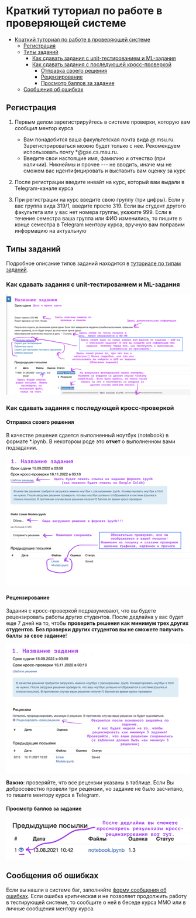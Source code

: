 # Краткий туториал по работе в проверяющей системе

<!-- TOC -->

- [Краткий туториал по работе в проверяющей системе](#%D0%BA%D1%80%D0%B0%D1%82%D0%BA%D0%B8%D0%B9-%D1%82%D1%83%D1%82%D0%BE%D1%80%D0%B8%D0%B0%D0%BB-%D0%BF%D0%BE-%D1%80%D0%B0%D0%B1%D0%BE%D1%82%D0%B5-%D0%B2-%D0%BF%D1%80%D0%BE%D0%B2%D0%B5%D1%80%D1%8F%D1%8E%D1%89%D0%B5%D0%B9-%D1%81%D0%B8%D1%81%D1%82%D0%B5%D0%BC%D0%B5)
    - [Регистрация](#%D1%80%D0%B5%D0%B3%D0%B8%D1%81%D1%82%D1%80%D0%B0%D1%86%D0%B8%D1%8F)
    - [Типы заданий](#%D1%82%D0%B8%D0%BF%D1%8B-%D0%B7%D0%B0%D0%B4%D0%B0%D0%BD%D0%B8%D0%B9)
        - [Как сдавать задания с unit-тестированием и ML-задания](#%D0%BA%D0%B0%D0%BA-%D1%81%D0%B4%D0%B0%D0%B2%D0%B0%D1%82%D1%8C-%D0%B7%D0%B0%D0%B4%D0%B0%D0%BD%D0%B8%D1%8F-%D1%81-unit-%D1%82%D0%B5%D1%81%D1%82%D0%B8%D1%80%D0%BE%D0%B2%D0%B0%D0%BD%D0%B8%D0%B5%D0%BC-%D0%B8-ml-%D0%B7%D0%B0%D0%B4%D0%B0%D0%BD%D0%B8%D1%8F)
        - [Как сдавать задания с последующей кросс-проверкой](#%D0%BA%D0%B0%D0%BA-%D1%81%D0%B4%D0%B0%D0%B2%D0%B0%D1%82%D1%8C-%D0%B7%D0%B0%D0%B4%D0%B0%D0%BD%D0%B8%D1%8F-%D1%81-%D0%BF%D0%BE%D1%81%D0%BB%D0%B5%D0%B4%D1%83%D1%8E%D1%89%D0%B5%D0%B9-%D0%BA%D1%80%D0%BE%D1%81%D1%81-%D0%BF%D1%80%D0%BE%D0%B2%D0%B5%D1%80%D0%BA%D0%BE%D0%B9)
            - [Отправка своего решения](#%D0%BE%D1%82%D0%BF%D1%80%D0%B0%D0%B2%D0%BA%D0%B0-%D1%81%D0%B2%D0%BE%D0%B5%D0%B3%D0%BE-%D1%80%D0%B5%D1%88%D0%B5%D0%BD%D0%B8%D1%8F)
            - [Рецензирование](#%D1%80%D0%B5%D1%86%D0%B5%D0%BD%D0%B7%D0%B8%D1%80%D0%BE%D0%B2%D0%B0%D0%BD%D0%B8%D0%B5)
            - [Просмотр баллов за задание](#%D0%BF%D1%80%D0%BE%D1%81%D0%BC%D0%BE%D1%82%D1%80-%D0%B1%D0%B0%D0%BB%D0%BB%D0%BE%D0%B2-%D0%B7%D0%B0-%D0%B7%D0%B0%D0%B4%D0%B0%D0%BD%D0%B8%D0%B5)
    - [Сообщения об ошибках](#%D1%81%D0%BE%D0%BE%D0%B1%D1%89%D0%B5%D0%BD%D0%B8%D1%8F-%D0%BE%D0%B1-%D0%BE%D1%88%D0%B8%D0%B1%D0%BA%D0%B0%D1%85)

<!-- /TOC -->

## Регистрация

1. Первым делом зарегистрируйтесь в системе проверки, которую вам сообщил ментор курса
    * Вам понадобится ваша факультетская почта вида *@*.msu.ru. Зарегистрироваться можно будет только с нее. Рекомендуем использовать почту *@gse.cs.msu.ru.
    * Введите свои настоящие имя, фамилию и отчество (при наличии). Никнеймы и прочее --- не вводить, иначе мы не сможем вас идентифицировать и выставить вам оценку за курс

2. После регистрации введите инвайт на курс, который вам выдали в Telegram-канале курса

3. При регистрации на курс введите свою группу (три цифры). Если у вас группа вида 319/1, введите просто 319. Если вы студент другого факультета или у вас нет номера группы, укажите 999. Если в течение семестра ваша группа или ФИО изменились, то пишите в конце семестра в Telegram ментору курса, вручную вам поправим информацию на актуальную

## Типы заданий

Подробное описание типов заданий находится в [туториале по типам заданий](./tutorial_tasks.md).

### Как сдавать задания с unit-тестированием и ML-задания
![Сдача задания с unit-тестированием](./figures/systemtutor_unittest.png)

### Как сдавать задания с последующей кросс-проверкой

#### Отправка своего решения
В качестве решения сдается выполненный ноутбук (notebook) в формате *.ipynb. В некотором роде это **отчет** о выполненном вами подзадании.

![Загрузка решения](./figures/systemtutor_crossval_1.png)

#### Рецензирование

Задания с кросс-проверкой подразумевают, что вы будете рецензировать работы других студентов. После дедлайна у вас будет еще 7 дней на то, чтобы **проверить решения как минимум трех других студентов**. **Без проверки других студентов вы не сможете получить баллы за свое задание**!

![Рецензирование](./figures/systemtutor_crossval_2.png)

**Важно**: проверяйте, что все рецензии указаны в таблице. Если Вы добросовестно провели три рецензии, но задание не было засчитано, то пишите ментору курса в Telegram.

#### Просмотр баллов за задание
![Просмотр результатов](./figures/systemtutor_crossval_3.png)

## Сообщения об ошибках
Если вы нашли в системе баг, заполняйте [форму сообщения об ошибках](https://docs.google.com/forms/d/e/1FAIpQLSdbBYbHeMD4gB-NCY_e-oxo99CfGGlbIMbFqnAet-FTjA8D9g/viewform). Если ошибка критическая и не позволяет продолжить работу в тестирующей системе, то сообщите о ней в беседе курса ММО или в личные сообщения ментору курса.
